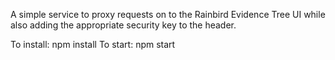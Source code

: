 A simple service to proxy requests on to the Rainbird Evidence Tree UI while also adding the appropriate security key to the header.

To install: npm install
To start: npm start
